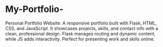 # My-Portfolio-
Personal Portfolio Website: A responsive portfolio built with Flask, HTML, CSS, and JavaScript. It showcases projects, skills, and contact info with a clean, professional design. Flask manages routing and dynamic content, while JS adds interactivity. Perfect for presenting work and skills online.
